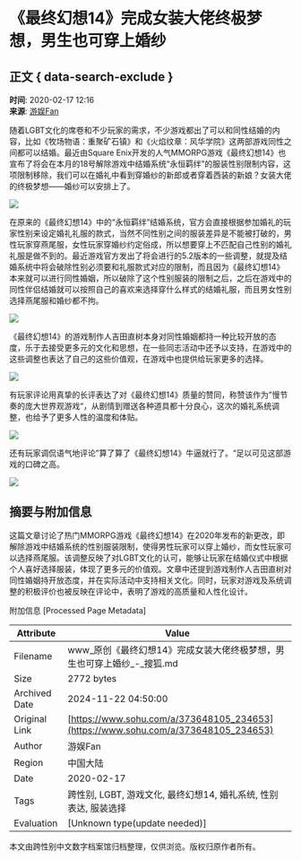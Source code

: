 # 《最终幻想14》完成女装大佬终极梦想，男生也可穿上婚纱

## 正文 { data-search-exclude }


**时间**: 2020-02-17 12:16  
**来源**: [游娱Fan](https://www.sohu.com/a/373648105_234653?spm=smpc.content-abroad.content.1.17322509483378IdHYnT)  

随着LGBT文化的席卷和不少玩家的需求，不少游戏都出了可以和同性结婚的内容，比如《牧场物语：重聚矿石镇》和《火焰纹章：风华学院》这两部游戏同性之间都可以结婚。最近由Square Enix开发的人气MMORPG游戏《最终幻想14》也宣布了将会在本月的18号解除游戏中结婚系统“永恒羁绊”的服装性别限制内容，这项限制移除，我们可以在婚礼中看到穿婚纱的新郎或者穿着西装的新娘？女装大佬的终极梦想——婚纱可以安排上了。

![](http://5b0988e595225.cdn.sohucs.com/images/20200217/9b6ea9ae5228412ca141c47df417d1b3.png)

在原来的《最终幻想14》中的“永恒羁绊”结婚系统，官方会直接根据参加婚礼的玩家性别来设定婚礼礼服的款式，当然不同性别之间的服装差异是不能被打破的，男性玩家穿燕尾服，女性玩家穿婚纱约定俗成，所以想要穿上不匹配自己性别的婚礼礼服是做不到的。最近游戏官方发出了将会进行的5.2版本的一些调整，就提及结婚系统中将会破除性别必须要和礼服款式对应的限制，而且因为《最终幻想14》本来就可以进行同性婚姻，所以破除了这个性别服装的限制之后，之后在游戏中的同性伴侣结婚就可以按照自己的喜欢来选择穿什么样式的结婚礼服，而且男女性别选择燕尾服和婚纱都不拘。

![](http://5b0988e595225.cdn.sohucs.com/images/20200217/995e4bc8baca45b6801e03a303548afe.png)

《最终幻想14》的游戏制作人吉田直树本身对同性婚姻都持一种比较开放的态度，乐于去接受更多元的文化和思想，在一些同志活动中还予以支持，在游戏中的这些调整也表达了自己的这些价值观，在游戏中也提供给玩家更多的选择。

![](http://5b0988e595225.cdn.sohucs.com/images/20200217/7ccfeaa0b2fb4bada2b15ac1e4a1e7a9.png)

有玩家评论用真挚的长评表达了对《最终幻想14》质量的赞同，称赞该作为”慢节奏的庞大世界观游戏“，从剧情到赠送各种道具都十分良心，这次的婚礼系统调整，也给予了更多人性的温度和体贴。

![](http://5b0988e595225.cdn.sohucs.com/images/20200217/8701f2d5752d438fa77df5d3f8036c9d.png)

还有玩家调侃语气地评论”算了算了《最终幻想14》牛逼就行了。“足以可见这部游戏的口碑之高。

![](http://5b0988e595225.cdn.sohucs.com/images/20200217/a54f79c042544e5ba8596a3c009cf636.png)

## 摘要与附加信息

<!-- tcd_abstract -->
这篇文章讨论了热门MMORPG游戏《最终幻想14》在2020年发布的新更改，即解除游戏中结婚系统的性别服装限制，使得男性玩家可以穿上婚纱，而女性玩家可以选择燕尾服。该调整反映了对LGBT文化的认可，能够让玩家在结婚仪式中根据个人喜好选择服装，体现了更多元的价值观。文章中还提到游戏制作人吉田直树对同性婚姻持开放态度，并在实际活动中支持相关文化。同时，玩家对游戏及系统调整的积极评价也被反映在评论中，表明了游戏的高质量和人性化设计。
<!-- tcd_abstract_end -->

附加信息 [Processed Page Metadata]

| Attribute       | Value                                  |
|-----------------|----------------------------------------|
| Filename        | www_原创《最终幻想14》完成女装大佬终极梦想，男生也可穿上婚纱_-_搜狐.md                             |
| Size            | 2772 bytes                           |
| Archived Date   | 2024-11-22 04:50:00                             |
| Original Link   | [https://www.sohu.com/a/373648105_234653](https://www.sohu.com/a/373648105_234653)                       |
| Author          | 游娱Fan                               |
| Region          | 中国大陆                               |
| Date            | 2020-02-17                                 |
| Tags            | 跨性别, LGBT, 游戏文化, 最终幻想14, 婚礼系统, 性别表达, 服装选择                                 |
| Evaluation            | [Unknown type(update needed)]                                 |
<!-- tcd_table_end -->

本文由跨性别中文数字档案馆归档整理，仅供浏览。版权归原作者所有。
